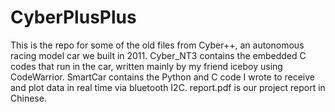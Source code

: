 # CyberPlusPlus
This is the repo for some of the old files from Cyber++, an autonomous racing model car we built in 2011.
Cyber_NT3 contains the embedded C codes that run in the car, written mainly by my friend iceboy using CodeWarrior.
SmartCar contains the Python and C code I wrote to receive and plot data in real time via bluetooth I2C.
report.pdf is our project report in Chinese.
